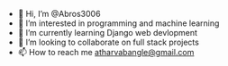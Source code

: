 - 👋 Hi, I’m @Abros3006
- 👀 I’m interested in programming and machine learning
- 🌱 I’m currently learning Django web devlopment
- 💞️ I’m looking to collaborate on full stack projects
- 📫 How to reach me atharvabangle@gmail.com

<!---
Abros3006/Abros3006 is a ✨ special ✨ repository because its `README.md` (this file) appears on your GitHub profile.
You can click the Preview link to take a look at your changes.
--->
